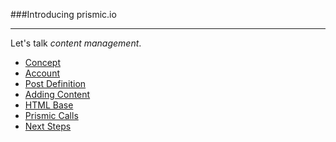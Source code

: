 ###Introducing prismic.io

---

Let's talk *content management*.

- [Concept](concept.md)
- [Account](account.md)
- [Post Definition](post.md)
- [Adding Content](content.md)
- [HTML Base](base.md)
- [Prismic Calls](call.md)
- [Next Steps](nextsteps.md)
